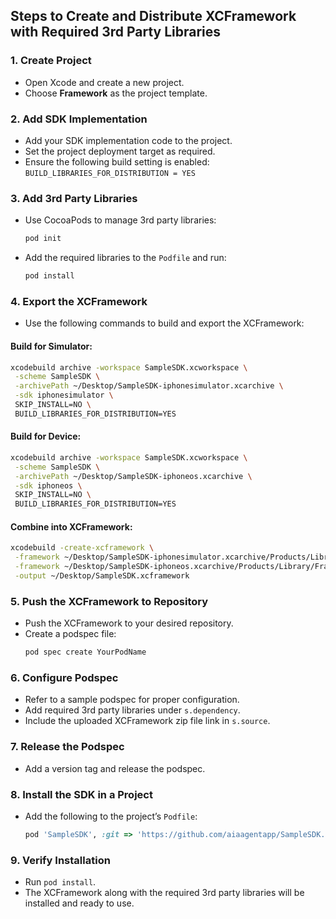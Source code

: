 ## Steps to Create and Distribute XCFramework with Required 3rd Party Libraries

### 1. Create Project
- Open Xcode and create a new project.
- Choose **Framework** as the project template.

### 2. Add SDK Implementation
- Add your SDK implementation code to the project.
- Set the project deployment target as required.
- Ensure the following build setting is enabled: 
  `BUILD_LIBRARIES_FOR_DISTRIBUTION = YES`

### 3. Add 3rd Party Libraries
- Use CocoaPods to manage 3rd party libraries:
  ```bash
  pod init
  ```
- Add the required libraries to the `Podfile` and run:
  ```bash
  pod install
  ```

### 4. Export the XCFramework
- Use the following commands to build and export the XCFramework:

#### Build for Simulator:
```bash
xcodebuild archive -workspace SampleSDK.xcworkspace \
 -scheme SampleSDK \
 -archivePath ~/Desktop/SampleSDK-iphonesimulator.xcarchive \
 -sdk iphonesimulator \
 SKIP_INSTALL=NO \
 BUILD_LIBRARIES_FOR_DISTRIBUTION=YES
```

#### Build for Device:
```bash
xcodebuild archive -workspace SampleSDK.xcworkspace \
 -scheme SampleSDK \
 -archivePath ~/Desktop/SampleSDK-iphoneos.xcarchive \
 -sdk iphoneos \
 SKIP_INSTALL=NO \
 BUILD_LIBRARIES_FOR_DISTRIBUTION=YES
```

#### Combine into XCFramework:
```bash
xcodebuild -create-xcframework \
 -framework ~/Desktop/SampleSDK-iphonesimulator.xcarchive/Products/Library/Frameworks/SampleSDK.framework \
 -framework ~/Desktop/SampleSDK-iphoneos.xcarchive/Products/Library/Frameworks/SampleSDK.framework \
 -output ~/Desktop/SampleSDK.xcframework
```

### 5. Push the XCFramework to Repository
- Push the XCFramework to your desired repository.
- Create a podspec file:
  ```bash
  pod spec create YourPodName
  ```

### 6. Configure Podspec
- Refer to a sample podspec for proper configuration.
- Add required 3rd party libraries under `s.dependency`.
- Include the uploaded XCFramework zip file link in `s.source`.

### 7. Release the Podspec
- Add a version tag and release the podspec.

### 8. Install the SDK in a Project
- Add the following to the project’s `Podfile`:
  ```ruby
  pod 'SampleSDK', :git => 'https://github.com/aiaagentapp/SampleSDK.git'
  ```

### 9. Verify Installation
- Run `pod install`.
- The XCFramework along with the required 3rd party libraries will be installed and ready to use.
